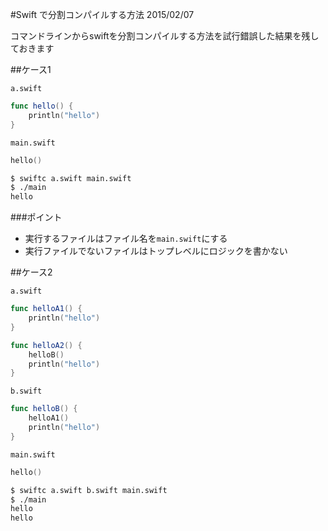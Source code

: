 #Swift で分割コンパイルする方法
2015/02/07

コマンドラインからswiftを分割コンパイルする方法を試行錯誤した結果を残しておきます

##ケース1

`a.swift`

```swift
func hello() {
    println("hello")
}
```

`main.swift`

```swift
hello()
```

```bash
$ swiftc a.swift main.swift
$ ./main
hello
```

###ポイント
* 実行するファイルはファイル名を`main.swift`にする
* 実行ファイルでないファイルはトップレベルにロジックを書かない

##ケース2

`a.swift`

```swift
func helloA1() {
    println("hello")
}

func helloA2() {
    helloB()
    println("hello")
}
```

`b.swift`

```swift
func helloB() {
    helloA1()
    println("hello")
}
```

`main.swift`

```swift
hello()
```

```bash
$ swiftc a.swift b.swift main.swift
$ ./main
hello
hello
```

